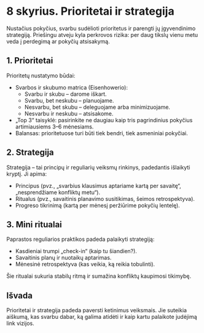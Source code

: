# 8 skyrius. Prioritetai ir strategija

Nustačius pokyčius, svarbu sudėlioti prioritetus ir parengti jų įgyvendinimo strategiją. Priešingu atveju kyla perkrovos rizika: per daug tikslų vienu metu veda į perdegimą ar pokyčių atsisakymą.

## 1. Prioritetai

Prioritetų nustatymo būdai:

- Svarbos ir skubumo matrica (Eisenhowerio):
    - Svarbu ir skubu – darome iškart.
    - Svarbu, bet neskubu – planuojame.
    - Nesvarbu, bet skubu – deleguojame arba minimizuojame.
    - Nesvarbu ir neskubu – atsisakome.
- „Top 3“ taisyklė: pasirinkite ne daugiau kaip tris pagrindinius pokyčius artimiausiems 3–6 mėnesiams.
- Balansas: prioritetuose turi būti tiek bendri, tiek asmeniniai pokyčiai.

## 2. Strategija

Strategija – tai principų ir reguliarių veiksmų rinkinys, padedantis išlaikyti kryptį. Ji apima:

- Principus (pvz., „svarbius klausimus aptariame kartą per savaitę“, „nesprendžiame konfliktų metu“).
- Ritualus (pvz., savaitinis planavimo susitikimas, šeimos retrospektyva).
- Progreso tikrinimą (kartą per mėnesį peržiūrime pokyčių lentelę).

## 3. Mini ritualai

Paprastos reguliarios praktikos padeda palaikyti strategiją:

- Kasdieniai trumpi „check-in“ (kaip tu šiandien?).
- Savaitinis planų ir nuotaikų aptarimas.
- Mėnesinė retrospektyva (kas veikia, ką reikia tobulinti).

Šie ritualai sukuria stabilų ritmą ir sumažina konfliktų kaupimosi tikimybę.

## Išvada

Prioritetai ir strategija padeda paversti ketinimus veiksmais. Jie suteikia aiškumą, kas svarbu dabar, ką galima atidėti ir kaip kartu palaikote judėjimą link vizijos.

